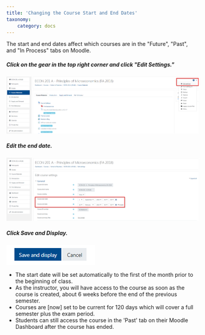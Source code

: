 ```yaml
---
title: 'Changing the Course Start and End Dates'
taxonomy:
    category: docs
---
```


The start and end dates affect which courses are in the "Future", "Past", and "In Process" tabs on Moodle.

##### Click on the gear in the top right corner and click "Edit Settings."

![](start-end.png)

##### Edit the end date.

![](start-end-dates.png)

##### Click Save and Display.

![](start-end-save.png)

- The start date will be set automatically to the first of the month prior to the beginning of class.
- As the instructor, you will have access to the course as soon as the course is created, about 6 weeks before the end of the previous semester.
- Courses are [now] set to be current for 120 days which will cover a full semester plus the exam period.
- Students can still access the course in the 'Past' tab on their Moodle Dashboard after the course has ended.
